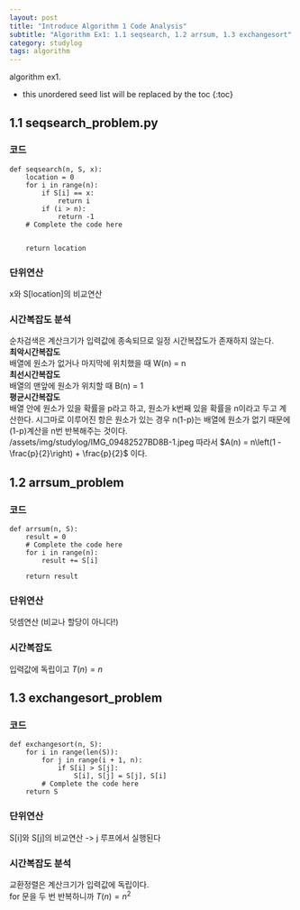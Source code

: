```yaml
---
layout: post
title: "Introduce Algorithm 1 Code Analysis"
subtitle: "Algorithm Ex1: 1.1 seqsearch, 1.2 arrsum, 1.3 exchangesort"
category: studylog
tags: algorithm
---
```


algorithm ex1.<br>

<!--more-->

* this unordered seed list will be replaced by the toc
{:toc}

## 1.1 seqsearch_problem.py

### 코드

```
def seqsearch(n, S, x):
    location = 0
    for i in range(n):
        if S[i] == x:
            return i
        if (i > n):
            return -1
    # Complete the code here
    

    return location
```
### 단위연산
x와 S[location]의 비교연산<br>

### 시간복잡도 분석

순차검색은 계산크기가 입력값에 종속되므로 일정 시간복잡도가 존재하지 않는다.<br>
**최악시간복잡도**<br>
배열에 원소가 없거나 마지막에 위치했을 때 W(n) = n<br>
**최선시간복잡도**<br>
배열의 맨앞에 원소가 위치할 때 B(n) = 1<br>
**평균시간복잡도**<br>
배열 안에 원소가 있을 확률을 p라고 하고, 원소가 k번째 있을 확률을 n이라고 두고 계산한다. 시그마로 이루어진 항은 원소가 있는 경우 n(1-p)는 배열에 원소가 없기 때문에 (1-p)계산을 n번 반복해주는 것이다.<br>
/assets/img/studylog/IMG_09482527BD8B-1.jpeg
따라서 $A(n) = n\left(1 - \frac{p}{2}\right) + \frac{p}{2}$ 이다.<br>

## 1.2 arrsum_problem

### 코드
```
def arrsum(n, S):
    result = 0
    # Complete the code here
    for i in range(n):
        result += S[i]

    return result
```

### 단위연산
덧셈연산 (비교나 할당이 아니다!)<br>

### 시간복잡도
입력값에 독립이고 $T(n) = n$<br>

## 1.3 exchangesort_problem

### 코드
```
def exchangesort(n, S):
    for i in range(len(S)):
        for j in range(i + 1, n):
            if S[i] > S[j]:
                S[i], S[j] = S[j], S[i]
        # Complete the code here
    return S
```
### 단위연산
S[i]와 S[j]의 비교연산 -> j 루프에서 실행된다<br>

### 시간복잡도 분석
교환정렬은 계산크기가 입력값에 독립이다.<br>
for 문을 두 번 반복하니까 $T(n) = n^2$<br>
